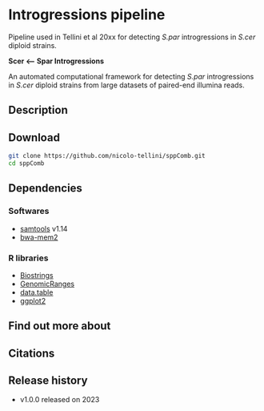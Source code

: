 # Introgressions pipeline

Pipeline used in Tellini et al 20xx for detecting *S.par* introgressions in *S.cer* diploid strains.

**Scer <-- Spar Introgressions**

An automated computational framework for detecting *S.par* introgressions in *S.cer* diploid strains from large datasets of paired-end illumina reads.

## Description

## Download

```sh
git clone https://github.com/nicolo-tellini/sppComb.git
cd sppComb
```

## Dependencies

### Softwares
* [samtools](https://github.com/samtools/samtools/releases) v1.14 
* [bwa-mem2](https://github.com/bwa-mem2/bwa-mem2)

### R libraries
* [Biostrings](https://www.bioconductor.org/packages/release/bioc/html/Biostrings.html)
* [GenomicRanges](https://www.bioconductor.org/packages/release/bioc/html/GenomicRanges.html)
* [data.table](https://rdocumentation.org/packages/data.table/versions/1.14.2)
* [ggplot2](https://ggplot2.tidyverse.org/)


## Find out more about 

## Citations

## Release history

* v1.0.0 released on 2023

